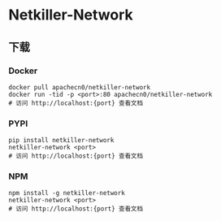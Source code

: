 # Netkiller-Network

## 下载

### Docker

```
docker pull apachecn0/netkiller-network
docker run -tid -p <port>:80 apachecn0/netkiller-network
# 访问 http://localhost:{port} 查看文档
```

### PYPI

```
pip install netkiller-network
netkiller-network <port>
# 访问 http://localhost:{port} 查看文档
```

### NPM

```
npm install -g netkiller-network
netkiller-network <port>
# 访问 http://localhost:{port} 查看文档
```